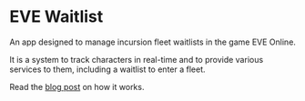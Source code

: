 EVE Waitlist
============

An app designed to manage incursion fleet waitlists in the game EVE Online.

It is a system to track characters in real-time and to provide various services to them, including a waitlist to enter a fleet.

Read the [blog post](http://paral.in/waitlist) on how it works.
